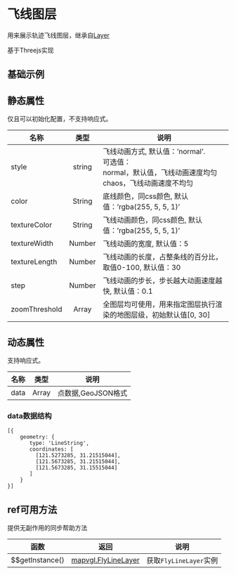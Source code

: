 # 飞线图层
用来展示轨迹飞线图层，继承自[Layer](https://mapv.baidu.com/gl/docs/Layer.html)

基于Threejs实现

## 基础示例

<vuep template="#example"></vuep>

<script v-pre type="text/x-template" id="example">

  <template>
    <div class="bmap-page-container">
      <el-bmap vid="bmapDemo" :zoom="zoom" :center="center" class="bmap-demo">
        <el-bmapv-view>
            <el-bmapv-fly-line-layer :color="color" :texture-color="'#000'" :texture-width="40" :data="data"></el-bmapv-fly-line-layer>
        </el-bmapv-view>
      </el-bmap>
    </div>
  </template>

  <style>
    .bmap-demo {
      height: 300px;
    }
  </style>

  <script>
  
    module.exports = {
      name: 'bmap-page',
      data() {
        
        return {
          count: 1,
          zoom: 14,
          center: [121.5273285, 31.21515044],
          color: 'rgba(232,33,242,1)',
          data: [{
              geometry: {
                  type: 'LineString',
                  coordinates: [
                    [121.5273285, 31.21515044],
                    [121.5673285, 31.21515044],
                    [121.5673285, 31.15515044]
                  ],
              },
              properties: {
              },
              }]
        };
      },
      mounted(){
      },
      methods: {
      }
    };
  </script>

</script>


## 静态属性
仅且可以初始化配置，不支持响应式。

名称 | 类型 | 说明
---|:---:|---
style | string | 飞线动画方式, 默认值：’normal’. <br/> 可选值：<br/> normal，默认值，飞线动画速度均匀 <br/> chaos，飞线动画速度不均匀
color | String | 底线颜色，同css颜色, 默认值：’rgba(255, 5, 5, 1)’
textureColor | String | 飞线动画颜色，同css颜色, 默认值：’rgba(255, 5, 5, 1)’
textureWidth | Number | 飞线动画的宽度, 默认值：5
textureLength | Number | 飞线动画的长度，占整条线的百分比，取值0-100, 默认值：30
step | Number | 飞线动画的步长，步长越大动画速度越快, 默认值：0.1
zoomThreshold | Array | 全图层均可使用，用来指定图层执行渲染的地图层级，初始默认值[0, 30]

## 动态属性
支持响应式。

名称 | 类型 | 说明
---|---|---|
data | Array  | 点数据,GeoJSON格式
                         
### data数据结构
```
[{
    geometry: {
       type: 'LineString',
       coordinates: [
         [121.5273285, 31.21515044],
         [121.5673285, 31.21515044],
         [121.5673285, 31.15515044]
       ]
    }
}]
```

## ref可用方法
提供无副作用的同步帮助方法

函数 | 返回 | 说明
---|---|---|
$$getInstance() | [mapvgl.FlyLineLayer](https://mapv.baidu.com/gl/docs/FlyLineLayer.html) | 获取`FlyLineLayer`实例
